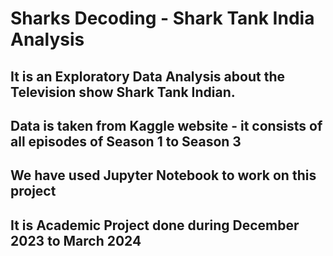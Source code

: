 # Sharks Decoding - Shark Tank India Analysis 
## It is an Exploratory Data Analysis about the Television show Shark Tank Indian.
## Data is taken from Kaggle website - it consists of all episodes of Season 1 to Season 3
## We have used Jupyter Notebook to work on this project
## It is Academic Project done during December 2023 to March 2024
